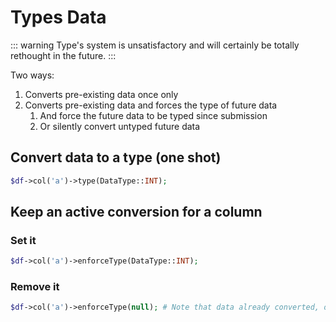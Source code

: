 # Types Data
::: warning
Type's system is unsatisfactory and will certainly be totally rethought in the future.
:::

Two ways:
1. Converts pre-existing data once only 
2. Converts pre-existing data and forces the type of future data
   1. And force the future data to be typed since submission
   2. Or silently convert untyped future data

## Convert data to a type (one shot)
```php
$df->col('a')->type(DataType::INT);
```

## Keep an active conversion for a column

### Set it
```php
$df->col('a')->enforceType(DataType::INT);
```

### Remove it
```php
$df->col('a')->enforceType(null); # Note that data already converted, only the following additions we be concerned.
```